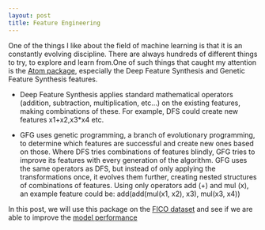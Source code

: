 ```yaml
---
layout: post
title: Feature Engineering
---
```


One of the things I like about the field of machine learning is that it is an constantly evolving discipline. There are always hundreds of different things to try, to explore and learn from.One of such things that caught my attention is the [Atom package](https://tvdboom.github.io/ATOM/v4.12/), especially the Deep Feature Synthesis and Genetic Feature Synthesis features.

* Deep Feature Synthesis applies standard mathematical operators (addition, subtraction, multiplication, etc…) on the existing features, making combinations of these. For example, DFS could create new features x1+x2,x3*x4 etc.

* GFG uses genetic programming, a branch of evolutionary programming, to determine which features are successful and create new ones based on those. Where DFS tries combinations of features blindly, GFG tries to improve its features with every generation of the algorithm. GFG uses the same operators as DFS, but instead of only applying the transformations once, it evolves them further, creating nested structures of combinations of features. Using only operators add (+) and mul (x), an example feature could be:
add(add(mul(x1, x2), x3), mul(x3, x4))

In this post, we will use this package on the [FICO dataset](https://community.fico.com/s/explainable-machine-learning-challenge) and see if we are able to improve the [model performance](https://anilkumarpanda.github.io/ErrorAnalysis/)

